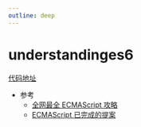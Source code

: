 ```yaml
---
outline: deep
---
```

# understandinges6
[代码地址](https://github.com/nzakas/understandinges6/tree/master/manuscript)

<!--@include: ./md/00-Introduction.md-->
<!--@include: ./md/01-Block-Bindings.md-->
<!--@include: ./md/02-Strings-and-Regular-Expressions.md-->
<!--@include: ./md/03-Functions.md-->
<!--@include: ./md/04-Objects.md-->
<!--@include: ./md/05-Destructuring.md-->
<!--@include: ./md/06-Symbols.md-->
<!--@include: ./md/07-Sets-And-Maps.md-->
<!--@include: ./md/08-Iterators-And-Generators.md-->
<!--@include: ./md/09-Classes.md-->
<!--@include: ./md/10-Arrays.md-->
<!--@include: ./md/11-Promises.md-->
<!--@include: ./md/12-Proxies-and-Reflection.md-->
<!--@include: ./md/13-Modules.md-->
<!--@include: ./md/A-Other-Changes.md-->
<!--@include: ./md/B-ECMAScript-7.md-->
- 参考
  - [全网最全 ECMAScript 攻略](https://zhuanlan.zhihu.com/p/367249029)
  - [ECMAScript 已完成的提案](https://github.com/tc39/proposals/blob/main/finished-proposals.md)
